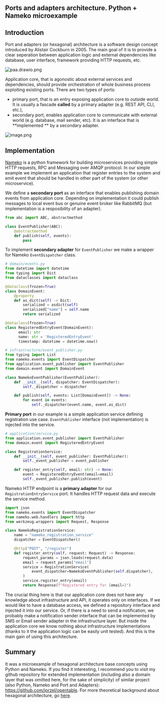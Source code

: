 ## Ports and adapters architecture. Python + Nameko microexample

## Introduction
Port and adapters (or hexagonal) architecture is a software design concept introduced by Alistair Cockburn in 2005. The main goal of it is to provide a clear seperation between application logic and external dependencies like database, user interface, framework providing HTTP requests, etc. 

![paa.drawio.png](https://cdn.hashnode.com/res/hashnode/image/upload/v1638306972626/Ti6CC5PhF.png)

Application core, that is agonostic about external services and dependencies, should provide orchestration of whole business process exploiting existing ports. There are two types of ports:
- primary port, that is an entry exposing application core to outside world. It is usually a fascade **called** by a primary adapter (e.g. REST API, CLI, etc.),
- secondary port, enables application core to communicate with external world (e.g. database, mail sender, etc). It is an interface that is **implemented ** by a secondary adapter.

![image.png](https://cdn.hashnode.com/res/hashnode/image/upload/v1638306569956/jwHimA9Nkw.png)

## Implementation
 [Nameko](https://nameko.readthedocs.io/en/stable/what_is_nameko.html) is a python framework for building microservices providing simple HTTP requests, RPC and Messaging over AMQP protocol.
In our simple example we implement an application that register entries to the system and emit event that should be handled in other part of the system (or other microservice).

We define a **secondary port** as an interface that enables publishing domain events from application core. Depending on implementation it could publish messages to local event bus or genuine event broker like RabbitMQ (but implementation is a resposibility of an adapter).
```python
from abc import ABC, abstractmethod

class EventPublisher(ABC):
    @abstractmethod
    def publish(self, events):
        pass
```

To implement **secondary adapter** for ```EventPublisher``` we make a wrapper for Nameko ```EventDispatcher``` class.
```python
# domain/events.py
from datetime import datetime
from typing import Dict
from dataclasses import dataclass

@dataclass(frozen=True)
class DomainEvent:
    @property
    def as_dict(self) -> Dict:
        serialized = asdict(self)
        serialized["name"] = self.name
        return serialized

@dataclass(frozen=True)
class RegisteredEntryEvent(DomainEvent):
      email: str 
      name: str = 'RegisteredEntryEvent'
      timestamp: datetime = datetime.now()

# infrastructure/event_publisher.py
from typing import List
from nameko.events import EventDispatcher
from application.event_publisher import EventPublisher
from domain.event import DomainEvent

class NamekoEventPublisher(EventPublisher):
    def __init__(self, dispatcher: EventDispatcher):
        self._dispatcher = dispatcher

    def publish(self, events: List[DomainEvent]) -> None:
        for event in events:
            self._dispatcher(event.name, event.as_dict)
```

**Primary port** in our example is a simple application service defining registration use case. ```EventPublisher``` interface (not implementation) is injected into the service.
```python
# application/service.py
from application.event_publisher import EventPublisher
from domain.event import RegisteredEntryEvent

class RegistrationService:
    def __init__(self, event_publisher: EventPublisher):
        self._event_publisher = event_publisher

    def register_entry(self, email: str) -> None:
        event = RegisteredEntryEvent(email=email)
        self._event_publisher.publish(event)
```

Nameko HTTP endpoint is a **primary adapter** for our ```RegistrationEntryService``` port. It handles HTTP request data and execute the service method.
```python
import json
from nameko.events import EventDispatcher
from nameko.web.handlers import http
from werkzeug.wrappers import Request, Response

class NamekoRegistrationService:
    name = "nameko_registration_service"
    dispatcher = EventDispatcher()

    @http("POST", "/register")
    def register_entry(self, request: Request) -> Response:
        request_params = json.loads(request.data)
        email = request_params["email"]
        service = RegistrationService(
            event_dispatcher=NamekoEventPublisher(self.dispatcher),
        )
        service.register_entry(email)
        return Response(f"Registered entry for {email=}")
```

The crucial thing here is that our application core does not have any knowledge about infrastructure and API, it operates only on interfaces. If we would like to have a database access, we defined a repository interface and injected it into our service. Or, if there is a need to send a notification, we probably make a notification sender interface that can be implemented by SMS or Email sender adapter in the infrastructure layer. But inside the application core we know nothing about infrastructure implementations (thanks to it the application logic can be easily unit tested). And this is the main gain of using this architecture.

## Summary
It was a microexample of hexagonal architecture base concepts using Python and Nameko. If you find it interesting, I recommend you to visit my github repository for extended implementation (including also a domain layer that was omitted here, for the sake of simplicity) of similar project (also Python, Nameko and Port and Adapters): https://github.com/jorzel/opentable. For more theoretical background about hexagonal architecture, go [here](https://herbertograca.com/2017/09/14/ports-adapters-architecture/).